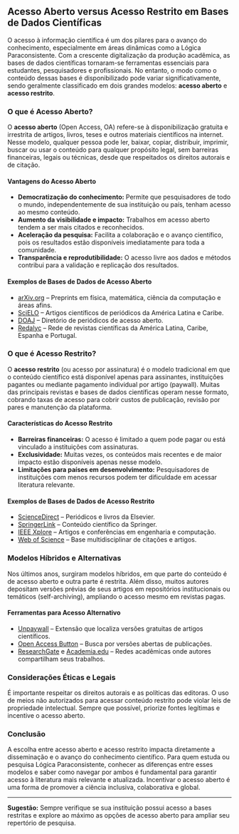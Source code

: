 
## Acesso Aberto versus Acesso Restrito em Bases de Dados Científicas

O acesso à informação científica é um dos pilares para o avanço do conhecimento, especialmente em áreas dinâmicas como a Lógica Paraconsistente. Com a crescente digitalização da produção acadêmica, as bases de dados científicas tornaram-se ferramentas essenciais para estudantes, pesquisadores e profissionais. No entanto, o modo como o conteúdo dessas bases é disponibilizado pode variar significativamente, sendo geralmente classificado em dois grandes modelos: **acesso aberto** e **acesso restrito**.

### O que é Acesso Aberto?

O **acesso aberto** (Open Access, OA) refere-se à disponibilização gratuita e irrestrita de artigos, livros, teses e outros materiais científicos na internet. Nesse modelo, qualquer pessoa pode ler, baixar, copiar, distribuir, imprimir, buscar ou usar o conteúdo para qualquer propósito legal, sem barreiras financeiras, legais ou técnicas, desde que respeitados os direitos autorais e de citação.

#### Vantagens do Acesso Aberto

- **Democratização do conhecimento:** Permite que pesquisadores de todo o mundo, independentemente de sua instituição ou país, tenham acesso ao mesmo conteúdo.
- **Aumento da visibilidade e impacto:** Trabalhos em acesso aberto tendem a ser mais citados e reconhecidos.
- **Aceleração da pesquisa:** Facilita a colaboração e o avanço científico, pois os resultados estão disponíveis imediatamente para toda a comunidade.
- **Transparência e reprodutibilidade:** O acesso livre aos dados e métodos contribui para a validação e replicação dos resultados.

#### Exemplos de Bases de Dados de Acesso Aberto

- [arXiv.org](https://arxiv.org/) – Preprints em física, matemática, ciência da computação e áreas afins.
- [SciELO](https://www.scielo.org/) – Artigos científicos de periódicos da América Latina e Caribe.
- [DOAJ](https://doaj.org/) – Diretório de periódicos de acesso aberto.
- [Redalyc](https://www.redalyc.org/) – Rede de revistas científicas da América Latina, Caribe, Espanha e Portugal.

### O que é Acesso Restrito?

O **acesso restrito** (ou acesso por assinatura) é o modelo tradicional em que o conteúdo científico está disponível apenas para assinantes, instituições pagantes ou mediante pagamento individual por artigo (paywall). Muitas das principais revistas e bases de dados científicas operam nesse formato, cobrando taxas de acesso para cobrir custos de publicação, revisão por pares e manutenção da plataforma.

#### Características do Acesso Restrito

- **Barreiras financeiras:** O acesso é limitado a quem pode pagar ou está vinculado a instituições com assinaturas.
- **Exclusividade:** Muitas vezes, os conteúdos mais recentes e de maior impacto estão disponíveis apenas nesse modelo.
- **Limitações para países em desenvolvimento:** Pesquisadores de instituições com menos recursos podem ter dificuldade em acessar literatura relevante.

#### Exemplos de Bases de Dados de Acesso Restrito

- [ScienceDirect](https://www.sciencedirect.com/) – Periódicos e livros da Elsevier.
- [SpringerLink](https://link.springer.com/) – Conteúdo científico da Springer.
- [IEEE Xplore](https://ieeexplore.ieee.org/) – Artigos e conferências em engenharia e computação.
- [Web of Science](https://www.webofscience.com/) – Base multidisciplinar de citações e artigos.

### Modelos Híbridos e Alternativas

Nos últimos anos, surgiram modelos híbridos, em que parte do conteúdo é de acesso aberto e outra parte é restrita. Além disso, muitos autores depositam versões prévias de seus artigos em repositórios institucionais ou temáticos (self-archiving), ampliando o acesso mesmo em revistas pagas.

#### Ferramentas para Acesso Alternativo

- [Unpaywall](https://unpaywall.org/) – Extensão que localiza versões gratuitas de artigos científicos.
- [Open Access Button](https://openaccessbutton.org/) – Busca por versões abertas de publicações.
- [ResearchGate](https://www.researchgate.net/) e [Academia.edu](https://www.academia.edu/) – Redes acadêmicas onde autores compartilham seus trabalhos.

### Considerações Éticas e Legais

É importante respeitar os direitos autorais e as políticas das editoras. O uso de meios não autorizados para acessar conteúdo restrito pode violar leis de propriedade intelectual. Sempre que possível, priorize fontes legítimas e incentive o acesso aberto.

### Conclusão

A escolha entre acesso aberto e acesso restrito impacta diretamente a disseminação e o avanço do conhecimento científico. Para quem estuda ou pesquisa Lógica Paraconsistente, conhecer as diferenças entre esses modelos e saber como navegar por ambos é fundamental para garantir acesso à literatura mais relevante e atualizada. Incentivar o acesso aberto é uma forma de promover a ciência inclusiva, colaborativa e global.

---

**Sugestão:** Sempre verifique se sua instituição possui acesso a bases restritas e explore ao máximo as opções de acesso aberto para ampliar seu repertório de pesquisa.
```
